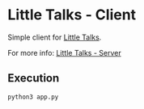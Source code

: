 # Little Talks - Client

Simple client for [Little Talks](https://littletalks.org/).

For more info: [Little Talks - Server](https://github.com/LittleTalksOrg/little-talks-server)

## Execution

```Shell
python3 app.py
```
